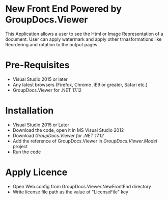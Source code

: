 # New Front End Powered by GroupDocs.Viewer

This Application allows a user to see the Html or Image Representation of a document. User can apply watermark and apply other trnasformations like Reordering and rotation to the output pages.

# Pre-Requisites

* Visual Studio 2015 or later
* Any latest browsers (Firefox, Chrome ,IE9 or greater, Safari etc.)
* GroupDocs.Viewer for .NET 17.12


# Installation

* Visual Studio 2015 or Later
* Download the code, open it in MS Visual Studio 2012 
* Download *GroupDocs.Viewer for .NET 17.12*
* Add the reference of GroupDocs.Viewer in *GroupDocs.Viewer.Model* project
* Run the code

# Apply Licence

* Open Web.config from GroupDocs.Viewer.NewFrontEnd directory
* Write license file path as the value of "LicenseFile" key

